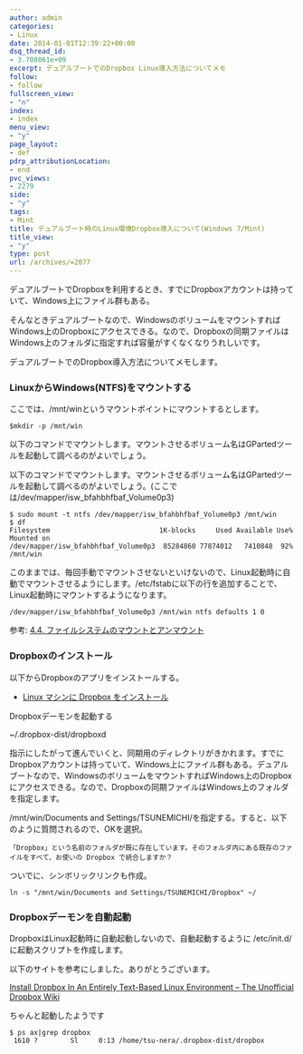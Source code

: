 ```yaml
---
author: admin
categories:
- Linux
date: 2014-01-01T12:39:22+00:00
dsq_thread_id:
- 3.708061e+09
excerpt: デュアルブートでのDropbox Linux導入方法についてメモ
follow:
- follow
fullscreen_view:
- "n"
index:
- index
menu_view:
- "y"
page_layout:
- def
pdrp_attributionLocation:
- end
pvc_views:
- 2279
side:
- "y"
tags:
- Mint
title: デュアルブート時のLinux環境Dropbox導入について(Windows 7/Mint)
title_view:
- "y"
type: post
url: /archives/=2077
---
```


<!--:ja-->

デュアルブートでDropboxを利用するとき、すでにDropboxアカウントは持っていて、Windows上にファイル群もある。

そんなときデュアルブートなので、WindowsのボリュームをマウントすればWindows上のDropboxにアクセスできる。なので、Dropboxの同期ファイルはWindows上のフォルダに指定すれば容量がすくなくなりうれしいです。

デュアルブートでのDropbox導入方法についてメモします。

### LinuxからWindows(NTFS)をマウントする

ここでは、/mnt/winというマウントポイントにマウントするとします。

    $mkdir -p /mnt/win
    

以下のコマンドでマウントします。マウントさせるボリューム名はGPartedツールを起動して調べるのがよいでしょう。

以下のコマンドでマウントします。マウントさせるボリューム名はGPartedツールを起動して調べるのがよいでしょう。(ここでは/dev/mapper/isw\_bfahbhfbaf\_Volume0p3)

    $ sudo mount -t ntfs /dev/mapper/isw_bfahbhfbaf_Volume0p3 /mnt/win
    $ df
    Filesystem                           1K-blocks     Used Available Use% Mounted on
    /dev/mapper/isw_bfahbhfbaf_Volume0p3  85284860 77874012   7410848  92% /mnt/win
    

このままでは、毎回手動でマウントさせないといけないので、Linux起動時に自動でマウントさせるようにします。/etc/fstabに以下の行を追加することで、Linux起動時にマウントするようになります。

    /dev/mapper/isw_bfahbhfbaf_Volume0p3 /mnt/win ntfs defaults 1 0
    

参考: [4.4. ファイルシステムのマウントとアンマウント][1]

### Dropboxのインストール

以下からDropboxのアプリをインストールする。

  * [Linux マシンに Dropbox をインストール][2]

Dropboxデーモンを起動する 
      
~/.dropbox-dist/dropboxd

指示にしたがって進んでいくと、同期用のディレクトリがきかれます。すでにDropboxアカウントは持っていて、Windows上にファイル群もある。デュアルブートなので、WindowsのボリュームをマウントすればWindows上のDropboxにアクセスできる。なので、Dropboxの同期ファイルはWindows上のフォルダを指定します。

/mnt/win/Documents and Settings/TSUNEMICHI/を指定する。すると、以下のように質問されるので、OKを選択。

    「Dropbox」という名前のフォルダが既に存在しています。そのフォルダ内にある既存のファイルをすべて、お使いの Dropbox で統合しますか？
    

ついでに、シンボリックリンクも作成。

    ln -s "/mnt/win/Documents and Settings/TSUNEMICHI/Dropbox" ~/
    

### Dropboxデーモンを自動起動

DropboxはLinux起動時に自動起動しないので、自動起動するように /etc/init.d/に起動スクリプトを作成します。

以下のサイトを参考にしました。ありがとうございます。

[Install Dropbox In An Entirely Text-Based Linux Environment &#8211; The Unofficial Dropbox Wiki][3]

ちゃんと起動したようです

    $ ps ax|grep dropbox
     1610 ?        Sl     0:13 /home/tsu-nera/.dropbox-dist/dropbox
    

<!--:-->

 [1]: https://www.freebsd.org/doc/ja/books/handbook/mount-unmount.html
 [2]: https://www.dropbox.com/install?os=lnx
 [3]: https://www.dropboxwiki.com/tips-and-tricks/install-dropbox-in-an-entirely-text-based-linux-environment#debianubuntu